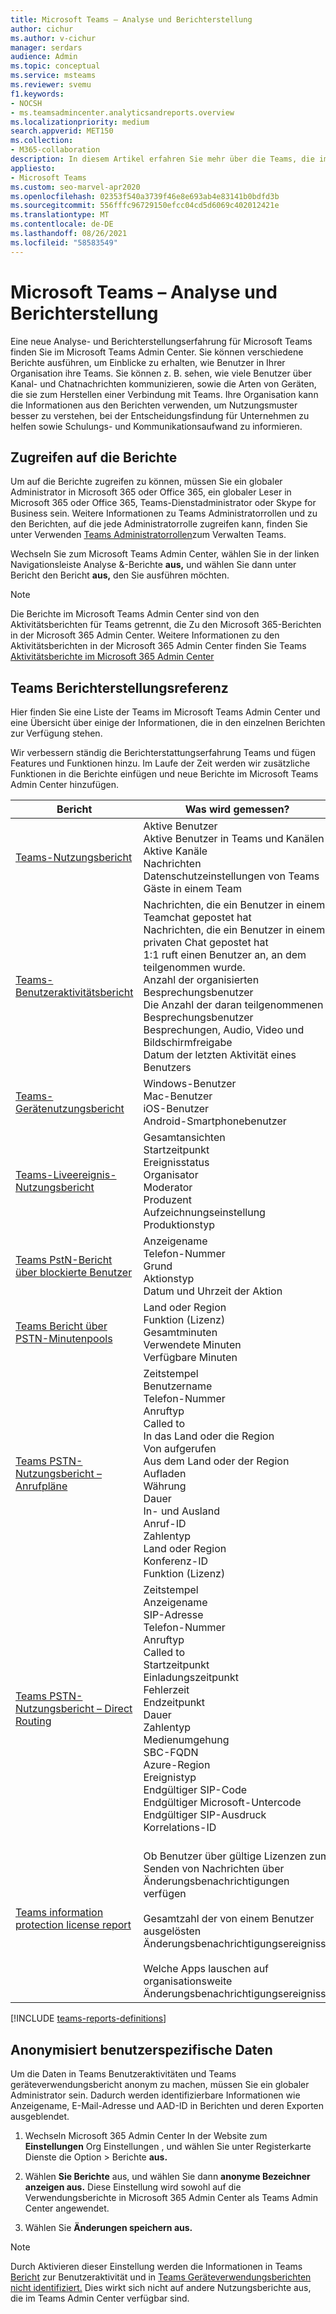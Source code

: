 ```yaml
---
title: Microsoft Teams – Analyse und Berichterstellung
author: cichur
ms.author: v-cichur
manager: serdars
audience: Admin
ms.topic: conceptual
ms.service: msteams
ms.reviewer: svemu
f1.keywords:
- NOCSH
- ms.teamsadmincenter.analyticsandreports.overview
ms.localizationpriority: medium
search.appverid: MET150
ms.collection:
- M365-collaboration
description: In diesem Artikel erfahren Sie mehr über die Teams, die im Microsoft Teams Admin Center verfügbar sind.
appliesto:
- Microsoft Teams
ms.custom: seo-marvel-apr2020
ms.openlocfilehash: 02353f540a3739f46e8e693ab4e83141b0bdfd3b
ms.sourcegitcommit: 556fffc96729150efcc04cd5d6069c402012421e
ms.translationtype: MT
ms.contentlocale: de-DE
ms.lasthandoff: 08/26/2021
ms.locfileid: "58583549"
---
```

# <a name="microsoft-teams-analytics-and-reporting"></a>Microsoft Teams – Analyse und Berichterstellung

Eine neue Analyse- und Berichterstellungserfahrung für Microsoft Teams finden Sie im Microsoft Teams Admin Center. Sie können verschiedene Berichte ausführen, um Einblicke zu erhalten, wie Benutzer in Ihrer Organisation ihre Teams. Sie können z. B. sehen, wie viele Benutzer über Kanal- und Chatnachrichten kommunizieren, sowie die Arten von Geräten, die sie zum Herstellen einer Verbindung mit Teams. Ihre Organisation kann die Informationen aus den Berichten verwenden, um Nutzungsmuster besser zu verstehen, bei der Entscheidungsfindung für Unternehmen zu helfen sowie Schulungs- und Kommunikationsaufwand zu informieren.

## <a name="how-to-access-the-reports"></a>Zugreifen auf die Berichte

Um auf die Berichte zugreifen zu können, müssen Sie ein globaler Administrator in Microsoft 365 oder Office 365, ein globaler Leser in Microsoft 365 oder Office 365, Teams-Dienstadministrator oder Skype for Business sein. Weitere Informationen zu Teams Administratorrollen und zu den Berichten, auf die jede Administratorrolle zugreifen kann, finden Sie unter Verwenden [Teams Administratorrollen](../using-admin-roles.md)zum Verwalten Teams.

Wechseln Sie zum Microsoft Teams Admin Center, wählen Sie in der linken Navigationsleiste Analyse &-Berichte **aus,** und wählen Sie dann unter Bericht den Bericht **aus,** den Sie ausführen möchten.

> [!NOTE]
> Die Berichte im Microsoft Teams Admin Center sind von den Aktivitätsberichten für Teams getrennt, die Zu den Microsoft 365-Berichten in der Microsoft 365 Admin Center. Weitere Informationen zu den Aktivitätsberichten in der Microsoft 365 Admin Center finden Sie Teams [Aktivitätsberichte im Microsoft 365 Admin Center](../teams-activity-reports.md)

## <a name="teams-reporting-reference"></a>Teams Berichterstellungsreferenz

Hier finden Sie eine Liste der Teams im Microsoft Teams Admin Center und eine Übersicht über einige der Informationen, die in den einzelnen Berichten zur Verfügung stehen.

Wir verbessern ständig die Berichterstattungserfahrung Teams und fügen Features und Funktionen hinzu. Im Laufe der Zeit werden wir zusätzliche Funktionen in die Berichte einfügen und neue Berichte im Microsoft Teams Admin Center hinzufügen.

|Bericht  |Was wird gemessen? |
|---------|---------|
|[Teams-Nutzungsbericht](teams-usage-report.md)  |  Aktive Benutzer<br/>Aktive Benutzer in Teams und Kanälen<br/>Aktive Kanäle<br/>Nachrichten<br/>Datenschutzeinstellungen von Teams<br/>Gäste in einem Team   |
|[Teams-Benutzeraktivitätsbericht](user-activity-report.md)  | Nachrichten, die ein Benutzer in einem Teamchat gepostet hat<br/>Nachrichten, die ein Benutzer in einem privaten Chat gepostet hat<br/>  1:1 ruft einen Benutzer an, an dem teilgenommen wurde.<br/> Anzahl der organisierten Besprechungsbenutzer <br/>Die Anzahl der daran teilgenommenen Besprechungsbenutzer<br/>Besprechungen, Audio, Video und Bildschirmfreigabe<br/>   Datum der letzten Aktivität eines Benutzers     |
|[Teams-Gerätenutzungsbericht](device-usage-report.md)   |  Windows-Benutzer<br/>Mac-Benutzer<br/>iOS-Benutzer<br/>Android-Smartphonebenutzer     |
|[Teams-Liveereignis-Nutzungsbericht](teams-live-event-usage-report.md)   |  Gesamtansichten<br>Startzeitpunkt<br>Ereignisstatus<br>Organisator<br>Moderator<br>Produzent<br>Aufzeichnungseinstellung<br>Produktionstyp    |
|[Teams PstN-Bericht über blockierte Benutzer](pstn-blocked-users-report.md)   |  Anzeigename<br>Telefon-Nummer<br>Grund<br>Aktionstyp<br>Datum und Uhrzeit der Aktion   |
|[Teams Bericht über PSTN-Minutenpools](pstn-minute-pools-report.md) |  Land oder Region<br>Funktion (Lizenz) <br>Gesamtminuten<br>Verwendete Minuten<br>Verfügbare Minuten|
|[Teams PSTN-Nutzungsbericht – Anrufpläne](pstn-usage-report.md#calling-plans)|  Zeitstempel<br>Benutzername<br>Telefon-Nummer<br>Anruftyp <br>Called to<br>In das Land oder die Region <br>Von aufgerufen <br>Aus dem Land oder der Region<br>Aufladen<br>Währung<br>Dauer<br>In- und Ausland<br>Anruf-ID<br>Zahlentyp<br>Land oder Region<br>Konferenz-ID<br>Funktion (Lizenz)|
|[Teams PSTN-Nutzungsbericht – Direct Routing](pstn-usage-report.md#direct-routing)  |  Zeitstempel<br>Anzeigename<br>SIP-Adresse<br>Telefon-Nummer <br>Anruftyp<br>Called to<br>Startzeitpunkt<br>Einladungszeitpunkt<br>Fehlerzeit<br>Endzeitpunkt<br>Dauer<br>Zahlentyp<br>Medienumgehung<br>SBC-FQDN<br>Azure-Region<br>Ereignistyp<br>Endgültiger SIP-Code<br>Endgültiger Microsoft-Untercode<br>Endgültiger SIP-Ausdruck<br>Korrelations-ID  |
|[Teams information protection license report](information-protection-license-report.md)  | <br>Ob Benutzer über gültige Lizenzen zum Senden von Nachrichten über Änderungsbenachrichtigungen verfügen</br><br>Gesamtzahl der von einem Benutzer ausgelösten Änderungsbenachrichtigungsereignisse</br><br>Welche Apps lauschen auf organisationsweite Änderungsbenachrichtigungsereignisse</br>|


[!INCLUDE [teams-reports-definitions](../includes/teams-reports-definitions.md)]

## <a name="make-the-user-specific-data-anonymous"></a>Anonymisiert benutzerspezifische Daten

Um die Daten in Teams Benutzeraktivitäten und Teams geräteverwendungsbericht anonym zu machen, müssen Sie ein globaler Administrator sein. Dadurch werden identifizierbare Informationen wie Anzeigename, E-Mail-Adresse und AAD-ID in Berichten und deren Exporten ausgeblendet.

1. Wechseln Microsoft 365 Admin Center In der Website zum **Einstellungen** Org Einstellungen , und wählen Sie unter Registerkarte Dienste die Option \> Berichte **aus.** 
    
2. Wählen **Sie Berichte** aus, und wählen Sie dann **anonyme Bezeichner anzeigen aus.** Diese Einstellung wird sowohl auf die Verwendungsberichte in Microsoft 365 Admin Center als Teams Admin Center angewendet.
  
3. Wählen Sie **Änderungen speichern aus.**

> [!NOTE]
> Durch Aktivieren dieser Einstellung werden die Informationen in Teams [Bericht](user-activity-report.md) zur Benutzeraktivität und in [Teams Geräteverwendungsberichten nicht identifiziert.](device-usage-report.md) Dies wirkt sich nicht auf andere Nutzungsberichte aus, die im Teams Admin Center verfügbar sind.
